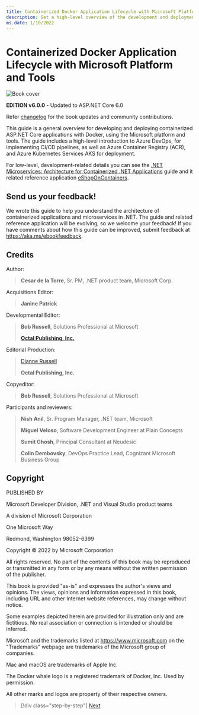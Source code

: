 ```yaml
---
title: Containerized Docker Application Lifecycle with Microsoft Platform and Tools
description: Get a high-level overview of the development and deployment process for developing and deploying containerized applications with Docker and Microsoft platform and tools.
ms.date: 1/10/2022
---
```

# Containerized Docker Application Lifecycle with Microsoft Platform and Tools

![Book cover](./media/devops-book-cover-large-we.png)

**EDITION v6.0.0** - Updated to ASP.NET Core 6.0

Refer [changelog](https://aka.ms/DockerLifecycleEbookChangelog) for the book updates and community contributions.

This guide is a general overview for developing and deploying containerized ASP.NET Core applications with Docker, using the Microsoft platform and tools. The guide includes a high-level introduction to Azure DevOps, for implementing CI/CD pipelines, as well as Azure Container Registry (ACR), and Azure Kubernetes Services AKS for deployment.

For low-level, development-related details you can see the [.NET Microservices: Architecture for Containerized .NET Applications](../microservices/index.md) guide and it related reference application [eShopOnContainers](https://github.com/dotnet-architecture/eShopOnContainers).

## Send us your feedback!

We wrote this guide to help you understand the architecture of containerized applications and microservices in .NET. The guide and related reference application will be evolving, so we welcome your feedback! If you have comments about how this guide can be improved, submit feedback at <https://aka.ms/ebookfeedback>.

## Credits

Author:

> **Cesar de la Torre**, Sr. PM, .NET product team, Microsoft Corp.

Acquisitions Editor:

> **Janine Patrick**

Developmental Editor:

> **Bob Russell**, Solutions Professional at Microsoft
>
> [**Octal Publishing, Inc.**](http://www.octalpub.com/)

Editorial Production:

> [Dianne Russell](http://www.octalpub.com/)
>
> **Octal Publishing, Inc.**

Copyeditor:

> **Bob Russell**, Solutions Professional at Microsoft

Participants and reviewers:

> **Nish Anil**, Sr. Program Manager, .NET team, Microsoft
>
> **Miguel Veloso**, Software Development Engineer at Plain Concepts
>
> **Sumit Ghosh**, Principal Consultant at Neudesic
>
> **Colin Dembovsky**, DevOps Practice Lead, Cognizant Microsoft Business Group

## Copyright

PUBLISHED BY

Microsoft Developer Division, .NET and Visual Studio product teams

A division of Microsoft Corporation

One Microsoft Way

Redmond, Washington 98052-6399

Copyright &copy; 2022 by Microsoft Corporation

All rights reserved. No part of the contents of this book may be reproduced or transmitted in any form or by any means without the written permission of the publisher.

This book is provided "as-is" and expresses the author's views and opinions. The views, opinions and information expressed in this book, including URL and other Internet website references, may change without notice.

Some examples depicted herein are provided for illustration only and are fictitious. No real association or connection is intended or should be inferred.

Microsoft and the trademarks listed at <https://www.microsoft.com> on the "Trademarks" webpage are trademarks of the Microsoft group of companies.

Mac and macOS are trademarks of Apple Inc.

The Docker whale logo is a registered trademark of Docker, Inc. Used by permission.

All other marks and logos are property of their respective owners.

>[!div class="step-by-step"]
>[Next](introduction-to-containers-and-docker.md)
